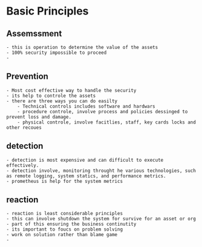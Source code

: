 # Basic Principles

## Assemssment
    - this is operation to determine the value of the assets
    - 100% security impossible to proceed
    -
## Prevention
    - Most cost effective way to handle the security
    - its help to controle the assets
    - there are three ways you can do easilty
        - Technical controls includes software and hardwars
        - procedure controle, involve process and policies dessinged to prevent loss and damage.
        - physical controle, involve facitlies, staff, key cards locks and other recoues
## detection
    - detection is most expensive and can difficult to execute effectively.
    - detection involve, monitoring throught he various technologies, such as remote logging, system statics, and performance metrics.
    - prometheus is help for the system metrics
## reaction
    - reaction is least considerable principles
    - this can involve shutdown the system for survive for an asset or org
    - part of this ensuring the business continutity
    - its important to foucs on problem solving
    - work on solution rather than blame game
    - 
